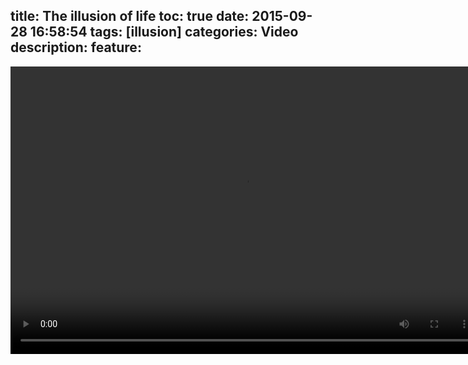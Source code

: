title: The illusion of life
toc: true
date: 2015-09-28 16:58:54
tags: [illusion]
categories: Video
description:
feature:
---

<video id="video" controls="" preload="auto" loop="loop" height="460" width="750">
      <source id="mp4" src="http://7xj4cp.com1.z0.glb.clouddn.com/The%20illusion%20of%20life-SD.mp4" type="video/mp4">
      <p>Your user agent does not support the HTML5 Video element.</p>
</video>

